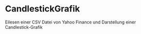 # CandlestickGrafik
Eilesen einer CSV Datei von Yahoo Finance und Darstellung einer Candlestick-Grafik

